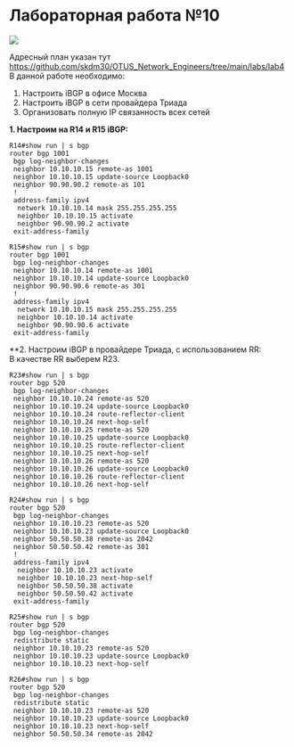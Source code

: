 # Лабораторная работа №10
![](pic/map_lab5.png)     
       
Адресный план указан тут https://github.com/skdm30/OTUS_Network_Engineers/tree/main/labs/lab4     
В данной работе необходимо:
1. Настроить iBGP в офисе Москва
2. Настроить iBGP в сети провайдера Триада
3. Организовать полную IP связанность всех сетей  

**1. Настроим на R14 и R15 iBGP:** 
``` 
R14#show run | s bgp
router bgp 1001
 bgp log-neighbor-changes
 neighbor 10.10.10.15 remote-as 1001
 neighbor 10.10.10.15 update-source Loopback0
 neighbor 90.90.90.2 remote-as 101
 !
 address-family ipv4
  network 10.10.10.14 mask 255.255.255.255
  neighbor 10.10.10.15 activate
  neighbor 90.90.90.2 activate
 exit-address-family
``` 

``` 
R15#show run | s bgp
router bgp 1001
 bgp log-neighbor-changes
 neighbor 10.10.10.14 remote-as 1001
 neighbor 10.10.10.14 update-source Loopback0
 neighbor 90.90.90.6 remote-as 301
 !
 address-family ipv4
  network 10.10.10.15 mask 255.255.255.255
  neighbor 10.10.10.14 activate
  neighbor 90.90.90.6 activate
 exit-address-family
``` 
**2. Настроим iBGP в провайдере Триада, с использованием RR:  
В качестве RR выберем R23.  
``` 
R23#show run | s bgp
router bgp 520
 bgp log-neighbor-changes
 neighbor 10.10.10.24 remote-as 520
 neighbor 10.10.10.24 update-source Loopback0
 neighbor 10.10.10.24 route-reflector-client
 neighbor 10.10.10.24 next-hop-self
 neighbor 10.10.10.25 remote-as 520
 neighbor 10.10.10.25 update-source Loopback0
 neighbor 10.10.10.25 route-reflector-client
 neighbor 10.10.10.25 next-hop-self
 neighbor 10.10.10.26 remote-as 520
 neighbor 10.10.10.26 update-source Loopback0
 neighbor 10.10.10.26 route-reflector-client
 neighbor 10.10.10.26 next-hop-self
``` 

``` 
R24#show run | s bgp
router bgp 520
 bgp log-neighbor-changes
 neighbor 10.10.10.23 remote-as 520
 neighbor 10.10.10.23 update-source Loopback0
 neighbor 50.50.50.38 remote-as 2042
 neighbor 50.50.50.42 remote-as 301
 !
 address-family ipv4
  neighbor 10.10.10.23 activate
  neighbor 10.10.10.23 next-hop-self
  neighbor 50.50.50.38 activate
  neighbor 50.50.50.42 activate
 exit-address-family
``` 
``` 
R25#show run | s bgp
router bgp 520
 bgp log-neighbor-changes
 redistribute static
 neighbor 10.10.10.23 remote-as 520
 neighbor 10.10.10.23 update-source Loopback0
 neighbor 10.10.10.23 next-hop-self
``` 

``` 
R26#show run | s bgp
router bgp 520
 bgp log-neighbor-changes
 redistribute static
 neighbor 10.10.10.23 remote-as 520
 neighbor 10.10.10.23 update-source Loopback0
 neighbor 10.10.10.23 next-hop-self
 neighbor 50.50.50.34 remote-as 2042
``` 


